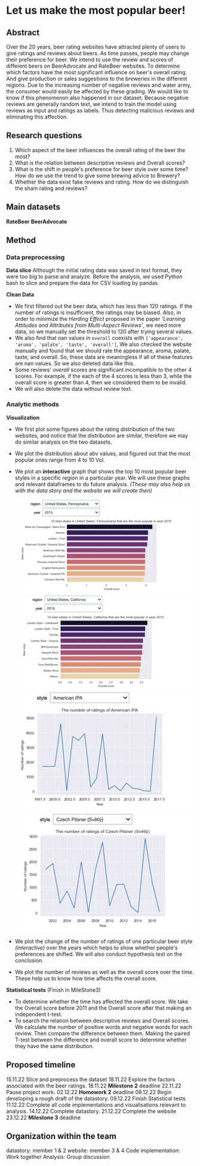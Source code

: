 # Let us make the most popular beer!

## Abstract
<!--
Over the 20 years, beer rating websites have attracted plenty of users to give ratings and reviews about beers.
As time passes, what is the trend of people's favorite beer styles changing in a specific region? How can breweries make changes to their products? Which areas should breweries lay more emphasis on? Meanwhile, how can we detect fake reviews and ratings? Because we cannot ensure that all the reviews are trustworthy, breweries might pay users to give high ratings, or some users rate the beer carelessly.
In this project, we aim to solve the above questions.-->

Over the 20 years, beer rating websites have attracted plenty of users to give ratings and reviews about beers.
As time passes, people may change their preference for beer. We intend to use the review and scores of different beers on BeerAdvocate and RateBeer websites. To determine which factors have the most significant influence on beer's overall rating. And give production or sales suggestions to the breweries in the different regions.
Due to the increasing number of negative reviews and water army, the consumer would easily be affected by these grading. We would like to know if this phenomenon also happened in our dataset. Because negative reviews are generally random text, we intend to train the model using reviews as input and ratings as labels. Thus detecting malicious reviews and eliminating this affection.



## Research questions
1. Which aspect of the beer influences the overall rating of the beer the most?
2. What is the relation between descriptive reviews and Overall scores? 
3. What is the shift in people's preference for beer style over some time? How do we use the trend to give some brewing advice to Brewery?
4. Whether the data exist fake reviews and rating. How do we distinguish the sham rating and reviews?

## Main datasets
**RateBeer**
**BeerAdvocate**



## Method
### Data preprocessing
**Data slice**
Although the initial rating data was saved in text format, they were too big to parse and analyze. Before the analysis, we used Python bash to slice and prepare the data for CSV loading by pandas.

**Clean Data**
- We first filtered out the beer data, which has less than 120 ratings. If the number of ratings is insufficient, the ratings may be biased. Also, in order to minimize the *Herding Effect* proposed in the paper *'Learning Attitudes and Attributes from Multi-Aspect Reviews'*, we need more data, so we manually set the threshold to 120 after trying several values.
- We also find that nan values in ```overall``` coexists with ```['appearance', 'aroma', 'palate', 'taste', 'overall']```, We also checked the website manually and found that we should rate the appearance, aroma, palate, taste, and overall. So, these data are meaningless if all of these features are nan values. So we also deleted data like this.
- Some reviews' *overall* scores are significant incompatible to the other 4 scores. For example, if the each of the 4 scores is less than 3, while the overall score is greater than 4, then we considered them to be invalid.
- We will also delete the data without review text.

### Analytic methods
**Visualization**
- We first plot some figures about the rating distribution of the two websites, and notice that the distribution are similar, therefore we may do similar analysis on the two datasets.

- We plot the distribution about abv values, and figured out that the most popular ones range from 4 to 10 Vol.

- We plot an **interactive** graph that shows the top 10 most popular beer styles in a specific region in a particular year. We will use these graphs and relevant dataframes to do future analysis. *(These may also help us with the data story and the website we will create then)*

  <img src="./Image/1.jpg" alt="1" style="zoom:50%;" />

  <img src="./Image/2.jpg" alt="2" style="zoom:50%;" />

  <img src="./Image/3.jpg" alt="3" style="zoom:50%;" />

  <img src="./Image/4.jpg" alt="4" style="zoom:50%;" />

    

- We plot the change of the number of ratings of one particular beer style *(interactive)* over the years which helps to show whether people's preferences are shifted. We will also conduct hypothesis test on the conclusion.

  

- We plot the number of reviews as well as the overall score over the time. These help us to know how time affects the overall score.

**Statistical tests** (Finish in MileStone3)
+ To determine whether the time has affected the overall score. We take the Overall score before 2011 and the Overall score after that making an independent t-test. 
+ To search the relation between descriptive reviews and Overall scores. We calculate the number of positive words and negative words for each review. Then compare the difference between them. Making the paired T-test between the difference and overall score to determine whether they have the same distribution.  


<!--
**Detect fake rating** (In Milestone 3)
利用Nlp分词工具将每条评论分解成Embedding，将Embedding作为input，rating作为label，进行逻辑回归训练。最后将review输入到训练好的模型当中。若预测的评分和实际的评分相差较大（相差2分以上）；则判定此为无用的评论。
-->





## Proposed timeline

15.11.22 Slice and preprocess the dataset
18.11.22 Explore the factors associated with the beer ratings.
18.11.22 **Milestone 2** deadline
22.11.22 Pause project work.
02.12.22 **Homework 2** deadline
08.12.22 Begin developing a rough draft of the datastory.
09.12.22 Finish Statistical tests
11.12.22 Complete all code implementations and visualisations relevant to analysis.
14.12.22 Complete datastory.
21.12.22 Complete the website
23.12.22 **Milestone 3** deadline


## Organization within the team
datastory: member 1 & 2
website: member 3 & 4
Code implementation: Work together
Analysis: Group discussion
    

​    

